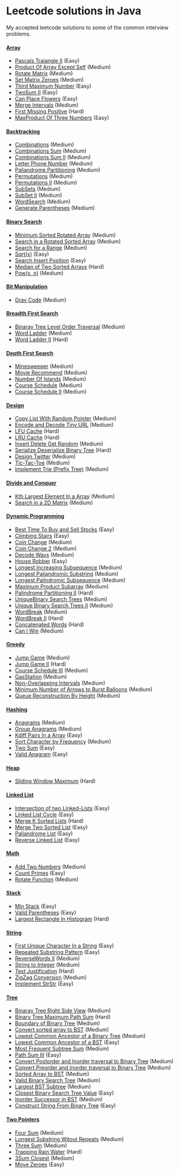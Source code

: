 # Leetcode solutions in Java

My accepted leetcode solutions to some of the common interview problems.

#### [Array](problems/src/array)

- [Pascals Traiangle II](problems/src/array/PascalsTriangle.java) (Easy)
- [Product Of Array Except Self](problems/src/array/ProductOfArrayExceptSelf.java) (Medium)
- [Rotate Matrix](problems/src/array/RotateMatrix.java) (Medium)
- [Set Matrix Zeroes](problems/src/array/SetMatrixZeroes.java) (Medium)
- [Third Maximum Number](problems/src/array/ThirdMaximumNumber.java) (Easy)
- [TwoSum II](problems/src/array/TwoSumII.java) (Easy)
- [Can Place Flowers](problems/src/array/CanPlaceFlowers.java) (Easy)
- [Merge Intervals](problems/src/array/MergeIntervals.java) (Medium)
- [First Missing Positive](problems/src/array/FirstMissingPositive.java) (Hard)
- [MaxProduct Of Three Numbers](problems/src/array/MaxProductOfThreeNumbers.java) (Easy)

#### [Backtracking](problems/src/backtracking)

- [Combinations](problems/src/backtracking/Combinations.java) (Medium)
- [Combinations Sum](problems/src/backtracking/CombinationSum.java) (Medium)
- [Combinations Sum II](problems/src/backtracking/CombinationSumII.java) (Medium)
- [Letter Phone Number](problems/src/backtracking/LetterPhoneNumber.java) (Medium)
- [Paliandrome Partitioning](problems/src/backtracking/PalindromePartitioning.java) (Medium)
- [Permutations](problems/src/backtracking/Permutations.java) (Medium)
- [Permutations II](problems/src/backtracking/PermutationsII.java) (Medium)
- [SubSets](problems/src/backtracking/Subsets.java) (Medium)
- [SubSet II](problems/src/backtracking/SubsetsII.java) (Medium)
- [WordSearch](problems/src/backtracking/WordSearch.java) (Medium)
- [Generate Parentheses](problems/src/backtracking/GenerateParentheses.java) (Medium)

#### [Binary Search](problems/src/binary_search)

- [Minimum Sorted Rotated Array](problems/src/binary_search/MinSortedRotatedArray.java) (Medium)
- [Search in a Rotated Sorted Array](problems/src/binary_search/SearchRotatedSortedArray.java) (Medium)
- [Search for a Range](problems/src/binary_search/SearchForARange.java) (Medium)
- [Sqrt(x)](problems/src/binary_search/SqrtX.java) (Easy)
- [Search Insert Position](problems/src/binary_search/SearchInsertPosition.java) (Easy)
- [Median of Two Sorted Arrays](problems/src/binary_search/MedianOfTwoSortedArrays.java) (Hard)
- [Pow(x, n)](problems/src/binary_search/PowXN.java) (Medium)

#### [Bit Manipulation](problems/src/bit_manipulation)

- [Gray Code](problems/src/bit_manipulation/GrayCode.java) (Medium)

#### [Breadth First Search](problems/src/breadth_first_search)

- [Binaray Tree Level Order Traversal](problems/src/breadth_first_search/BinarayTreeLevelOrderTraversal.java) (Medium)
- [Word Ladder](problems/src/breadth_first_search/WordLadder.java) (Medium)
- [Word Ladder II](problems/src/breadth_first_search/WordLadderII.java) (Hard)

#### [Depth First Search](problems/src/depth_first_search)

- [Minesweeper](problems/src/depth_first_search/Minesweeper.java) (Medium)
- [Movie Recommend](problems/src/depth_first_search/MovieRecommend.java) (Medium)
- [Number Of Islands](problems/src/depth_first_search/NumberOfIslands.java) (Medium)
- [Course Schedule](problems/src/depth_first_search/CourseSchedule.java) (Medium)
- [Course Schedule II](problems/src/depth_first_search/CourseScheduleII.java) (Medium)

#### [Design](problems/src/design)

- [Copy List With Random Pointer](problems/src/design/CopyListWithRandomPointer.java) (Medium)
- [Encode and Decode Tiny URL](problems/src/design/EncodeAndDecodeTinyURL.java) (Medium)
- [LFU Cache](problems/src/design/LFUCache.java) (Hard)
- [LRU Cache](problems/src/design/LRUCache.java) (Hard)
- [Insert Delete Get Random](problems/src/design/RandomizedSet.java) (Medium)
- [Serialize Deserialize Binary Tree](problems/src/design/SerializeDeserializeBinaryTree.java) (Hard)
- [Design Twitter](problems/src/design/Twitter.java) (Medium)
- [Tic-Tac-Toe](problems/src/design/TicTacToe.java) (Medium)
- [Implement Trie (Prefix Tree)](problems/src/design/Trie.java) (Medium)

#### [Divide and Conquer](problems/src/divide_and_conquer)

- [Kth Largest Element In a Array](problems/src/divide_and_conquer/KthLargestElementInAnArray.java) (Medium)
- [Search in a 2D Matrix](problems/src/divide_and_conquer/SearchA2DMatrix.java) (Medium)

#### [Dynamic Programming](problems/src/dynamic_programming)

- [Best Time To Buy and Sell Stocks](problems/src/dynamic_programming/BestTimeToBuyAndSellStocks.java) (Easy)
- [Climbing Stairs](problems/src/dynamic_programming/ClimbingStairs.java) (Easy)
- [Coin Change](problems/src/dynamic_programming/CoinChange.java) (Medium)
- [Coin Change 2](problems/src/dynamic_programming/CoinChange2.java) (Medium)
- [Decode Ways](problems/src/dynamic_programming/DecodeWays.java) (Medium)
- [House Robber](problems/src/dynamic_programming/HouseRobber.java) (Easy)
- [Longest Increasing Subsequence](problems/src/dynamic_programming/LongestIncreasingSubsequence.java) (Medium)
- [Longest Paliandromic Substring](problems/src/dynamic_programming/LongestPaliandromicSubstring.java) (Medium)
- [Longest Palindromic Subsequence](problems/src/dynamic_programming/LongestPalindromicSubsequence.java) (Medium)
- [Maximum Product Subarray](problems/src/dynamic_programming/MaximumProductSubarray.java) (Medium)
- [Palindrome Partitioning II](problems/src/dynamic_programming/PalindromePartitioningII.java) (Hard)
- [UniqueBinary Search Trees](problems/src/dynamic_programming/UniqueBinarySearchTrees.java) (Medium)
- [Unique Binary Search Trees II](problems/src/dynamic_programming/UniqueBinarySearchTreesII.java) (Medium)
- [WordBreak](problems/src/dynamic_programming/WordBreak.java) (Medium)
- [WordBreak II](problems/src/dynamic_programming/WordBreakII.java) (Hard)
- [Concatenated Words](problems/src/dynamic_programming/ConcatenatedWords.java) (Hard)
- [Can I Win](problems/src/dynamic_programming/CanIWin.java) (Medium)

#### [Greedy](problems/src/greedy)

- [Jump Game](problems/src/greedy/JumpGame.java) (Medium)
- [Jump Game II](problems/src/greedy/JumpGameII.java) (Hard)
- [Course Schedule III](problems/src/greedy/CourseScheduleIII.java) (Medium)
- [GasStation](problems/src/greedy/GasStation.java) (Medium)
- [Non-Overlapping Intervals](problems/src/greedy/NonOverlappingIntervals.java) (Medium)
- [Minimum Number of Arrows to Burst Balloons](problems/src/greedy/BurstBalloons.java) (Medium)
- [Queue Reconstruction By Height](problems/src/greedy/QueueReconstructionByHeight.java) (Medium)

#### [Hashing](problems/src/hashing)

- [Anagrams](problems/src/hashing/Anagrams.java) (Medium)
- [Group Anagrams](problems/src/hashing/GroupAnagrams.java) (Medium)
- [Kdiff Pairs In a Array](problems/src/hashing/KdiffPairsInanArray.java) (Easy)
- [Sort Character by Frequency](problems/src/hashing/SortCharByFrequency.java) (Medium)
- [Two Sum](problems/src/hashing/TwoSum.java) (Easy)
- [Valid Anagram](problems/src/hashing/ValidAnagram.java) (Easy)

#### [Heap](problems/src/heap)

- [Sliding Window Maximum](problems/src/heap/SlidingWindowMaximum.java) (Hard)

#### [Linked List](problems/src/linked_list)

- [Intersection of two Linked-Lists](problems/src/linked_list/IntersectionOfTwoLists.java) (Easy)
- [Linked List Cycle](problems/src/linked_list/LinkedListCycle.java) (Easy)
- [Merge K Sorted Lists](problems/src/linked_list/MergeKSortedLists.java) (Hard)
- [Merge Two Sorted List](problems/src/linked_list/MergeTwoSortedList.java) (Easy)
- [Paliandrome List](problems/src/linked_list/PaliandromeList.java) (Easy)
- [Reverse Linked List](problems/src/linked_list/ReverseLinkedList.java) (Easy)

#### [Math](problems/src/math)

- [Add Two Numbers](problems/src/math/AddTwoNumbers.java) (Medium)
- [Count Primes](problems/src/math/CountPrimes.java) (Easy)
- [Rotate Function](problems/src/math/RotateFunction.java) (Medium)

#### [Stack](problems/src/stack)

- [Min Stack](problems/src/stack/MinStack.java) (Easy)
- [Valid Parentheses](problems/src/stack/ValidParentheses.java) (Easy)
- [Largest Rectangle In Histogram](problems/src/stack/LargestRectangleInHistogram.java) (Hard)

#### [String](problems/src/string)

- [First Unique Character In a String](problems/src/string/FirstUniqueCharacterInAString.java) (Easy)
- [Repeated Substring Pattern](problems/src/string/RepeatedSubstringPattern.java) (Easy)
- [ReverseWords II](problems/src/string/ReverseWordsII.java) (Medium)
- [String to Integer](problems/src/string/StringToInteger.java) (Medium)
- [Text Justification](problems/src/string/TextJustification.java) (Hard)
- [ZigZag Conversion](problems/src/string/ZigZagConversion.java) (Medium)
- [Implement StrStr](problems/src/string/ImplementStrStr.java) (Easy)


#### [Tree](problems/src/tree)

- [Binaray Tree Right Side View](problems/src/tree/BinarayTreeRightSideView.java) (Medium)
- [Binary Tree Maximum Path Sum](problems/src/tree/BinaryTreeMaximumPathSum.java) (Hard)
- [Boundary of Binary Tree](problems/src/tree/BoundaryOfBinaryTree.java) (Medium)
- [Convert sorted array to BST](problems/src/tree/ConvertSortedArrayToBST.java) (Medium)
- [Lowest Common Ancestor of a Binary Tree](problems/src/tree/LCA.java) (Medium)
- [Lowest Common Ancestor of a BST](problems/src/tree/LowestCommonAncestorBST.java) (Easy)
- [Most Frequent Subtree Sum](problems/src/tree/MostFrequentSubtreeSum.java) (Medium)
- [Path Sum III](problems/src/tree/PathSumIII.java) (Easy)
- [Convert Postorder and Inorder traversal to Binary Tree](problems/src/tree/PostorderToBT.java) (Medium)
- [Convert Preorder and Inorder traversal to Binary Tree](problems/src/tree/PreorderToBT.java) (Medium)
- [Sorted Array to BST](problems/src/tree/SortedArrayToBST.java) (Medium)
- [Valid Binary Search Tree](problems/src/tree/ValidBinarySearchTree.java) (Medium)
- [Largest BST Subtree](problems/src/tree/LargestBSTSubtree.java) (Medium)
- [Closest Binary Search Tree Value](problems/src/tree/ClosestBinarySearchTreeValue.java) (Easy)
- [Inorder Successor in BST](problems/src/tree/InorderSuccessorInBST.java) (Medium)
- [Construct String From Binary Tree](problems/src/tree/ConstructStringFromBinaryTree.java) (Easy)

#### [Two Pointers](problems/src/two_pointers)

- [Four Sum](problems/src/two_pointers/FourSum.java) (Medium)
- [Longest Substring Witout Repeats](problems/src/two_pointers/LongestSubstringWitoutRepeats.java) (Medium)
- [Three Sum](problems/src/two_pointers/ThreeSum.java) (Medium)
- [Trapping Rain Water](problems/src/two_pointers/TrappingRainWater.java) (Hard)
- [3Sum Closest](problems/src/two_pointers/ThreeSumClosest.java) (Medium)
- [Move Zeroes](problems/src/two_pointers/MoveZeroes.java) (Easy)
